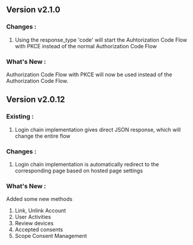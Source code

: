 ## Version v2.1.0

### Changes :

1. Using the response_type 'code' will start the Auhtorization Code Flow with PKCE instead of the normal Authorization Code Flow

### What's New :

Authorization Code Flow with PKCE will now be used instead of the Authorization Code Flow.

## Version v2.0.12

### Existing :

1. Login chain implementation gives direct JSON response, which will change the entire flow

### Changes :

1. Login chain implementation is automatically redirect to the corresponding page based on hosted page settings

### What's New :

Added some new methods

1. Link, Unlink Account
2. User Activities
3. Review devices
4. Accepted consents
5. Scope Consent Management
